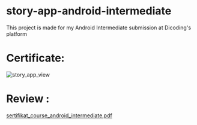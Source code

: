 # story-app-android-intermediate
This project is made for my Android Intermediate submission at Dicoding's platform

# Certificate:
![story_app_view](https://github.com/dadenkasandi08/story-app-android-intermediate/assets/115630850/fa900d1f-ad74-42eb-9203-f8617702968a)

# Review :
[sertifikat_course_android_intermediate.pdf](https://github.com/dadenkasandi08/story-app-android-intermediate/files/13840313/sertifikat_course_android_intermediate.pdf)
